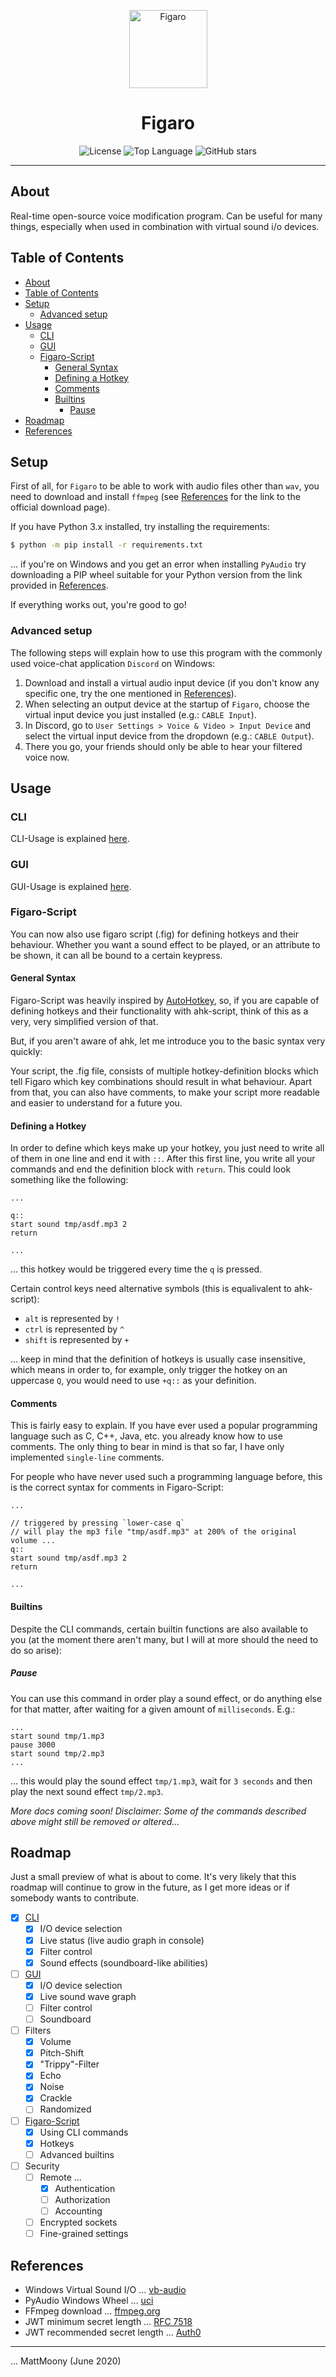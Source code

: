 <p align="center">
  <img alt="Figaro" src="media/figaro.png" width="125" height="125" />
</p>
<h1 align="center">Figaro</h1>
<p align="center">
  <img alt="License" src="https://img.shields.io/github/license/MattMoony/figaro">
  <img alt="Top Language" src="https://img.shields.io/github/languages/top/MattMoony/figaro">
  <img alt="GitHub stars" src="https://img.shields.io/github/stars/MattMoony/figaro?style=social">
</p>

---

## About

Real-time open-source voice modification program. Can be useful for many things, especially when used in combination with virtual sound i/o devices.

## Table of Contents

- [About](#about)
- [Table of Contents](#table-of-contents)
- [Setup](#setup)
  - [Advanced setup](#advanced-setup)
- [Usage](#usage)
  - [CLI](#cli)
  - [GUI](#gui)
  - [Figaro-Script](#figaro-script)
    - [General Syntax](#general-syntax)
    - [Defining a Hotkey](#defining-a-hotkey)
    - [Comments](#comments)
    - [Builtins](#builtins)
      - [Pause](#pause)
- [Roadmap](#roadmap)
- [References](#references)

## Setup

First of all, for `Figaro` to be able to work with audio files other than `wav`, you need to download and install `ffmpeg` (see [References](##References) for the link to the official download page).

If you have Python 3.x installed, try installing the requirements:

```bash
$ python -m pip install -r requirements.txt
```

... if you're on Windows and you get an error when installing `PyAudio` try downloading a PIP wheel suitable for your Python version from the link provided in [References](##References).

If everything works out, you're good to go!

### Advanced setup

The following steps will explain how to use this program with the commonly used voice-chat application `Discord` on Windows:

1. Download and install a virtual audio input device (if you don't know any specific one, try the one mentioned in [References](##References)).
2. When selecting an output device at the startup of `Figaro`, choose the virtual input device you just installed (e.g.: `CABLE Input`).
3. In Discord, go to `User Settings > Voice & Video > Input Device` and select the virtual input device from the dropdown (e.g.: `CABLE Output`).
4. There you go, your friends should only be able to hear your filtered voice now.

## Usage

### CLI

CLI-Usage is explained [here](docs/cli.md).

### GUI

GUI-Usage is explained [here](docs/gui.md).

### Figaro-Script

You can now also use figaro script (.fig) for defining hotkeys and their behaviour. Whether you want a sound effect to be played, or an attribute to be shown, it can all be bound to a certain keypress.

#### General Syntax

Figaro-Script was heavily inspired by [AutoHotkey](https://www.autohotkey.com/), so, if you are capable of defining hotkeys and their functionality with ahk-script, think of this as a very, very simplified version of that.

But, if you aren't aware of ahk, let me introduce you to the basic syntax very quickly:

Your script, the .fig file, consists of multiple hotkey-definition blocks which tell Figaro which key combinations should result in what behaviour. Apart from that, you can also have comments, to make your script more readable and easier to understand for a future you.

#### Defining a Hotkey

In order to define which keys make up your hotkey, you just need to write all of them in one line and end it with `::`. After this first line, you write all your commands and end the definition block with `return`. This could look something like the following:

```text
...

q::
start sound tmp/asdf.mp3 2
return

...
```

... this hotkey would be triggered every time the `q` is pressed.

Certain control keys need alternative symbols (this is equalivalent to ahk-script):

* `alt` is represented by `!`
* `ctrl` is represented by `^`
* `shift` is represented by `+`

... keep in mind that the definition of hotkeys is usually case insensitive, which means in order to, for example, only trigger the hotkey on an uppercase `Q`, you would need to use `+q::` as your definition.

#### Comments

This is fairly easy to explain. If you have ever used a popular programming language such as C, C++, Java, etc. you already know how to use comments. The only thing to bear in mind is that so far, I have only implemented `single-line` comments.

For people who have never used such a programming language before, this is the correct syntax for comments in Figaro-Script:

```text
...

// triggered by pressing `lower-case q`
// will play the mp3 file "tmp/asdf.mp3" at 200% of the original volume ...
q::
start sound tmp/asdf.mp3 2
return

...
```

#### Builtins

Despite the CLI commands, certain builtin functions are also available to you (at the moment there aren't many, but I will at more should the need to do so arise):

##### Pause

You can use this command in order play a sound effect, or do anything else for that matter, after waiting for a given amount of `milliseconds`. E.g.:

```text
...
start sound tmp/1.mp3
pause 3000
start sound tmp/2.mp3
...
```

... this would play the sound effect `tmp/1.mp3`, wait for `3 seconds` and then play the next sound effect `tmp/2.mp3`.

_More docs coming soon! Disclaimer: Some of the commands described above might still be removed or altered..._

## Roadmap

Just a small preview of what is about to come. It's very likely that this roadmap will continue to grow in the future, as I get more ideas or if somebody wants to contribute.

* [x] [CLI](#cli)
  * [x] I/O device selection
  * [x] Live status (live audio graph in console)
  * [x] Filter control
  * [x] Sound effects (soundboard-like abilities)
* [ ] [GUI](#gui)
  * [x] I/O device selection
  * [x] Live sound wave graph
  * [ ] Filter control
  * [ ] Soundboard
* [ ] Filters
  * [x] Volume
  * [x] Pitch-Shift
  * [x] "Trippy"-Filter
  * [x] Echo
  * [x] Noise
  * [x] Crackle
  * [ ] Randomized
* [ ] [Figaro-Script](#figaro-script)
  * [x] Using CLI commands
  * [x] Hotkeys
  * [ ] Advanced builtins
* [ ] Security
  * [ ] Remote ...
    * [x] Authentication
    * [ ] Authorization
    * [ ] Accounting
  * [ ] Encrypted sockets
  * [ ] Fine-grained settings

## References

* Windows Virtual Sound I/O ... [vb-audio](https://www.vb-audio.com/Cable/)
* PyAudio Windows Wheel ... [uci](https://www.lfd.uci.edu/~gohlke/pythonlibs/#pyaudio)
* FFmpeg download ... [ffmpeg.org](https://ffmpeg.org/download.html)
* JWT minimum secret length ... [RFC 7518](https://tools.ietf.org/html/rfc7518#section-3.2)
* JWT recommended secret length ... [Auth0](https://auth0.com/blog/brute-forcing-hs256-is-possible-the-importance-of-using-strong-keys-to-sign-jwts/)

---

... MattMoony (June 2020)
